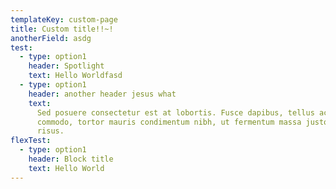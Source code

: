 ```yaml
---
templateKey: custom-page
title: Custom title!!~!
anotherField: asdg
test:
  - type: option1
    header: Spotlight
    text: Hello Worldfasd
  - type: option1
    header: another header jesus what
    text:
      Sed posuere consectetur est at lobortis. Fusce dapibus, tellus ac cursus
      commodo, tortor mauris condimentum nibh, ut fermentum massa justo sit amet
      risus.
flexTest:
  - type: option1
    header: Block title
    text: Hello World
---
```


